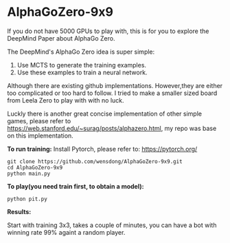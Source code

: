 # AlphaGoZero-9x9

If you do not have 5000 GPUs to play with, this is for you to explore the DeepMind Paper about AlphaGo Zero.

The DeepMind's AlphaGo Zero idea is super simple:

1. Use MCTS to generate the training examples.
2. Use these examples to train a neural network.

Although there are existing github implementations. However,they are either too complicated or too hard to follow. I tried to make a smaller sized board from Leela Zero to play with with no luck.

Luckly there is another great concise implementation of other simple games, please refer to https://web.stanford.edu/~surag/posts/alphazero.html,
my repo was base on this implementation.

**To run training:**
Install Pytorch, please refer to: https://pytorch.org/
```
git clone https://github.com/wensdong/AlphaGoZero-9x9.git
cd AlphaGoZero-9x9
python main.py
```
**To play(you need train first, to obtain a model):**
```
python pit.py
```
**Results:**

Start with training 3x3, takes a couple of minutes, you can have a bot with winning rate 99% againt a random player.
